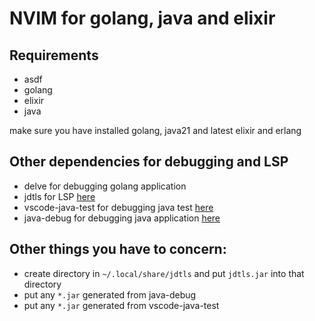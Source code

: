 # NVIM for golang, java and elixir


## Requirements
* asdf
* golang
* elixir
* java

make sure you have installed golang, java21 and latest elixir and erlang

## Other dependencies for debugging and LSP
* delve for debugging golang application
* jdtls for LSP [here](https://www.eclipse.org/downloads/download.php?file=/jdtls/snapshots/jdt-language-server-1.34.0-202403060309.tar.gz)
* vscode-java-test for debugging java test [here](https://github.com/microsoft/vscode-java-test)
* java-debug for debugging java application [here](https://github.com/microsoft/vscode-java-test)


## Other things you have to concern:

* create directory in `~/.local/share/jdtls` and put `jdtls.jar` into that directory
* put any `*.jar` generated from java-debug
* put any `*.jar` generated from vscode-java-test
